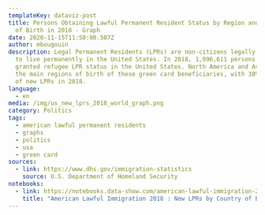 ```yaml
---
templateKey: dataviz-post
title: Persons Obtaining Lawful Permanent Resident Status by Region and Country
  of Birth in 2018 - Graph
date: 2020-11-15T11:50:00.507Z
author: mbougouin
description: Legal Permanent Residents (LPRs) are non-citizens legally permitted
  to live permanently in the United States. In 2018, 1,096,611 persons were
  granted refugee LPR status in the United States. North America and Asia are
  the main regions of birth of these green card beneficiaries, with 38% and 36%
  of new LPRs in 2018.
language:
  - en
media: /img/us_new_lprs_2018_world_graph.png
category: Politics
tags:
  - american lawful permanent residents
  - graphs
  - politics
  - usa
  - green card
sources:
  - link: https://www.dhs.gov/immigration-statistics
    source: U.S. Department of Homeland Security
notebooks:
  - link: https://notebooks.data-show.com/american-lawful-immigration-2018-new-lprs-by-country-of-birth/#american-lawful-immigration-2018-new-lprs-by-country-of-birth
    title: "American Lawful Immigration 2018 : New LPRs by Country of Birth"
---
```

